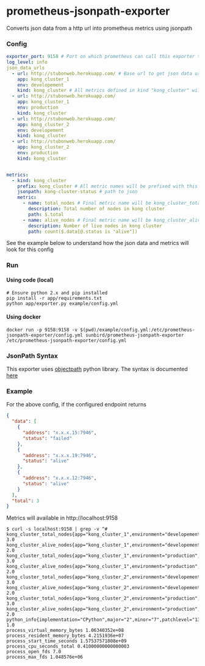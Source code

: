 # prometheus-jsonpath-exporter

Converts json data from a http url into prometheus metrics using jsonpath


### Config

```yml
exporter_port: 9158 # Port on which prometheus can call this exporter to get metrics
log_level: info
json_data_urls
  - url: http://stubonweb.herokuapp.com/ # Base url to get json data used for fetching metric values
    app: kong_cluster_1
    env: developement
    kind: kong_cluster # All metrics defined in kind "kong_cluster" will be executed on this endpoint
  - url: http://stubonweb.herokuapp.com/ 
    app: kong_cluster_1
    env: production
    kind: kong_cluster 
  - url: http://stubonweb.herokuapp.com/ 
    app: kong_cluster_2
    env: developement
    kind: kong_cluster 
  - url: http://stubonweb.herokuapp.com/ 
    app: kong_cluster_2
    env: production
    kind: kong_cluster 


metrics:
  - kind: kong_cluster
    prefix: kong_cluster # All metric names will be prefixed with this value
    jsonpath: kong-cluster-status # path to json
    metric:
      - name: total_nodes # Final metric name will be kong_cluster_total_nodes
        description: Total number of nodes in kong cluster
        path: $.total
      - name: alive_nodes # Final metric name will be kong_cluster_alive_nodes
        description: Number of live nodes in kong cluster
        path: count($.data[@.status is "alive"])
```

See the example below to understand how the json data and metrics will look for this config

### Run

#### Using code (local)

```
# Ensure python 2.x and pip installed
pip install -r app/requirements.txt
python app/exporter.py example/config.yml
```

#### Using docker

```
docker run -p 9158:9158 -v $(pwd)/example/config.yml:/etc/prometheus-jsonpath-exporter/config.yml sunbird/prometheus-jsonpath-exporter /etc/prometheus-jsonpath-exporter/config.yml
```

### JsonPath Syntax

This exporter uses [objectpath](http://objectpath.org) python library. The syntax is documented [here](http://objectpath.org/reference.html)

### Example

For the above config, if the configured endpoint returns

```json
{
  "data": [
    {
      "address": "x.x.x.15:7946",
      "status": "failed"
    },
    {
      "address": "x.x.x.19:7946",
      "status": "alive"
    },
    {
      "address": "x.x.x.12:7946",
      "status": "alive"
    }
  ],
  "total": 3
}
```

Metrics will available in http://localhost:9158



```
$ curl -s localhost:9158 | grep -v ^#
kong_cluster_total_nodes{app="kong_cluster_1",environment="developement",kind="kong_cluster"} 3.0
kong_cluster_alive_nodes{app="kong_cluster_1",environment="developement",kind="kong_cluster"} 2.0
kong_cluster_total_nodes{app="kong_cluster_1",environment="production",kind="kong_cluster"} 3.0
kong_cluster_alive_nodes{app="kong_cluster_1",environment="production",kind="kong_cluster"} 2.0
kong_cluster_total_nodes{app="kong_cluster_2",environment="developement",kind="kong_cluster"} 3.0
kong_cluster_alive_nodes{app="kong_cluster_2",environment="developement",kind="kong_cluster"} 2.0
kong_cluster_total_nodes{app="kong_cluster_2",environment="production",kind="kong_cluster"} 3.0
kong_cluster_alive_nodes{app="kong_cluster_2",environment="production",kind="kong_cluster"} 2.0
python_info{implementation="CPython",major="2",minor="7",patchlevel="13",version="2.7.13"} 1.0
process_virtual_memory_bytes 1.06340352e+08
process_resident_memory_bytes 4.2151936e+07
process_start_time_seconds 1.57537571808e+09
process_cpu_seconds_total 0.41000000000000003
process_open_fds 7.0
process_max_fds 1.048576e+06


```

